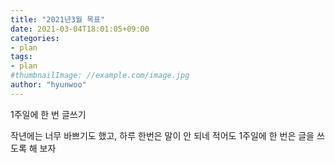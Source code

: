 ```yaml
---
title: "2021년3월 목표"
date: 2021-03-04T18:01:05+09:00
categories:
- plan
tags:
- plan
#thumbnailImage: //example.com/image.jpg
author: "hyunwoo"
---
```

1주일에 한 번 글쓰기
<!--more-->

작년에는 너무 바쁘기도 했고, 하루 한번은 말이 안 되네
적어도 1주일에 한 번은 글을 쓰도록 해 보자